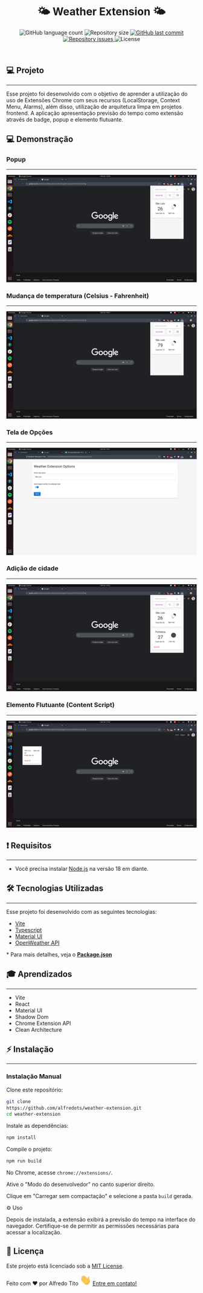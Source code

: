 <h1 align="center">
🌤️ Weather Extension 🌤️
</h1>

<p align="center">
  <img alt="GitHub language count" src="https://img.shields.io/github/languages/count/alfredots/weather-extension">

  <img alt="Repository size" src="https://img.shields.io/github/repo-size/alfredots/weather-extension">

  <a href="https://github.com/alfredots/weather-extension/commits/main">
    <img alt="GitHub last commit" src="https://img.shields.io/github/last-commit/alfredots/weather-extension"/>
  </a>

  <a href="https://github.com/alfredots/FindHouses/issues">
    <img alt="Repository issues" src="https://img.shields.io/github/issues/alfredots/weather-extension"/>
  </a>

  <img alt="License" src="https://img.shields.io/badge/license-MIT-brightgreen"/>
</p>

<br>

## 💻 Projeto

---

Esse projeto foi desenvolvido com o objetivo de aprender a utilização do uso de Extensões Chrome com seus recursos (LocalStorage, Context Menu, Alarms), além disso, utilização de arquitetura limpa em projetos frontend. A aplicação apresentação previsão do tempo como extensão através de badge, popup e elemento flutuante.

## 💻 Demonstração

### Popup

---

![Popup](./docs/doc-1.png)

### Mudança de temperatura (Celsius - Fahrenheit)

---

![Temperatura](./docs/doc-2.png)

### Tela de Opções

---

![Opcoes](./docs/doc-3.png)

### Adição de cidade

---

![AddCidade](./docs/doc-4.png)

### Elemento Flutuante (Content Script)

---

![Elemento](./docs/doc-5.png)

## ❗ Requisitos

---

- Você precisa instalar [Node.js](https://nodejs.org/en/download/) na versão 18 em diante.

## 🛠️ Tecnologias Utilizadas

---

Esse projeto foi desenvolvido com as seguintes tecnologias:

- [Vite](https://nextjs.org/)
- [Typescript](https://www.typescriptlang.org/)
- [Material UI](https://chakra-ui.com/)
- [OpenWeather API](https://openweathermap.org/)

\* Para mais detalhes, veja o **[Package.json](./package.json)**

## 🎓 Aprendizados

---

- Vite
- React
- Material UI
- Shadow Dom
- Chrome Extension API
- Clean Architecture

## ⚡ Instalação

---

### Instalação Manual

Clone este repositório:

```bash
git clone
https://github.com/alfredots/weather-extension.git
cd weather-extension
```

Instale as dependências:

```bash
npm install
```

Compile o projeto:

```bash
npm run build
```

No Chrome, acesse `chrome://extensions/`.

Ative o "Modo do desenvolvedor" no canto superior direito.

Clique em "Carregar sem compactação" e selecione a pasta `build` gerada.

⚙ Uso

Depois de instalada, a extensão exibirá a previsão do tempo na interface do navegador. Certifique-se de permitir as permissões necessárias para acessar a localização.

## 📝 Licença

Este projeto está licenciado sob a [MIT License](https://opensource.org/licenses/MIT).

Feito com ❤️ por Alfredo Tito <img src="https://raw.githubusercontent.com/Douglasproglima/douglasproglima/master/gifs/Hi.gif" width="30px"></h2> [Entre em contato!](https://www.linkedin.com/in/alfredo-tito-837429ba/)
